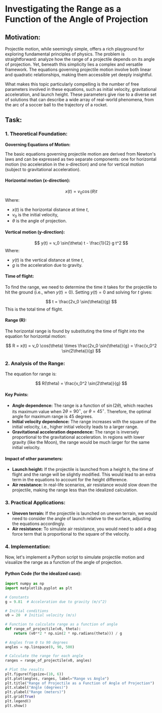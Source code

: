 # Investigating the Range as a Function of the Angle of Projection
 
## Motivation:
 
Projectile motion, while seemingly simple, offers a rich playground for exploring fundamental principles of physics. The problem is straightforward: analyze how the range of a projectile depends on its angle of projection. Yet, beneath this simplicity lies a complex and versatile framework. The equations governing projectile motion involve both linear and quadratic relationships, making them accessible yet deeply insightful.
 
What makes this topic particularly compelling is the number of free parameters involved in these equations, such as initial velocity, gravitational acceleration, and launch height. These parameters give rise to a diverse set of solutions that can describe a wide array of real-world phenomena, from the arc of a soccer ball to the trajectory of a rocket.
 
## Task:
 
### 1. Theoretical Foundation:
 
**Governing Equations of Motion:**
 
The basic equations governing projectile motion are derived from Newton's laws and can be expressed as two separate components: one for horizontal motion (no acceleration in the x-direction) and one for vertical motion (subject to gravitational acceleration).
 
#### Horizontal motion (x-direction):
$$
x(t) = v_0 \cos(\theta) t
$$
Where:
- $x(t)$ is the horizontal distance at time $t$,
- $v_0$ is the initial velocity,
- $\theta$ is the angle of projection.
 
#### Vertical motion (y-direction):
$$
y(t) = v_0 \sin(\theta) t - \frac{1}{2} g t^2
$$
Where:
- $y(t)$ is the vertical distance at time $t$,
- $g$ is the acceleration due to gravity.
 
#### Time of flight:
To find the range, we need to determine the time it takes for the projectile to hit the ground (i.e., when $y(t) = 0$). Setting $y(t) = 0$ and solving for $t$ gives:
 
$$
t = \frac{2v_0 \sin(\theta)}{g}
$$
This is the total time of flight.
 
#### Range (R):
The horizontal range is found by substituting the time of flight into the equation for horizontal motion:
 
$$
R = x(t) = v_0 \cos(\theta) \times \frac{2v_0 \sin(\theta)}{g} = \frac{v_0^2 \sin(2\theta)}{g}
$$
 
### 2. Analysis of the Range:
 
The equation for range is:
 
$$
R(\theta) = \frac{v_0^2 \sin(2\theta)}{g}
$$
 
#### Key Points:
- **Angle dependence:** The range is a function of $\sin(2\theta)$, which reaches its maximum value when $2\theta = 90^\circ$, or $\theta = 45^\circ$. Therefore, the optimal angle for maximum range is 45 degrees.
- **Initial velocity dependence:** The range increases with the square of the initial velocity, i.e., higher initial velocity leads to a larger range.
- **Gravitational acceleration dependence:** The range is inversely proportional to the gravitational acceleration. In regions with lower gravity (like the Moon), the range would be much larger for the same initial velocity.
 
#### Impact of other parameters:
- **Launch height:** If the projectile is launched from a height $h$, the time of flight and the range will be slightly modified. This would lead to an extra term in the equations to account for the height difference.
- **Air resistance:** In real-life scenarios, air resistance would slow down the projectile, making the range less than the idealized calculation.
 
### 3. Practical Applications:
 
- **Uneven terrain:** If the projectile is launched on uneven terrain, we would need to consider the angle of launch relative to the surface, adjusting the equations accordingly.
- **Air resistance:** To simulate air resistance, you would need to add a drag force term that is proportional to the square of the velocity.
 
### 4. Implementation:
 
Now, let's implement a Python script to simulate projectile motion and visualize the range as a function of the angle of projection.
 
#### Python Code (for the idealized case):
 
```python
import numpy as np
import matplotlib.pyplot as plt
 
# Constants
g = 9.81  # Acceleration due to gravity (m/s^2)
 
# Initial conditions
v0 = 20  # Initial velocity (m/s)
 
# Function to calculate range as a function of angle
def range_of_projectile(v0, theta):
    return (v0**2 * np.sin(2 * np.radians(theta))) / g
 
# Angles from 0 to 90 degrees
angles = np.linspace(0, 90, 500)
 
# Calculate the range for each angle
ranges = range_of_projectile(v0, angles)
 
# Plot the results
plt.figure(figsize=(10, 6))
plt.plot(angles, ranges, label="Range vs Angle")
plt.title("Range of Projectile as a Function of Angle of Projection")
plt.xlabel("Angle (degrees)")
plt.ylabel("Range (meters)")
plt.grid(True)
plt.legend()
plt.show()

